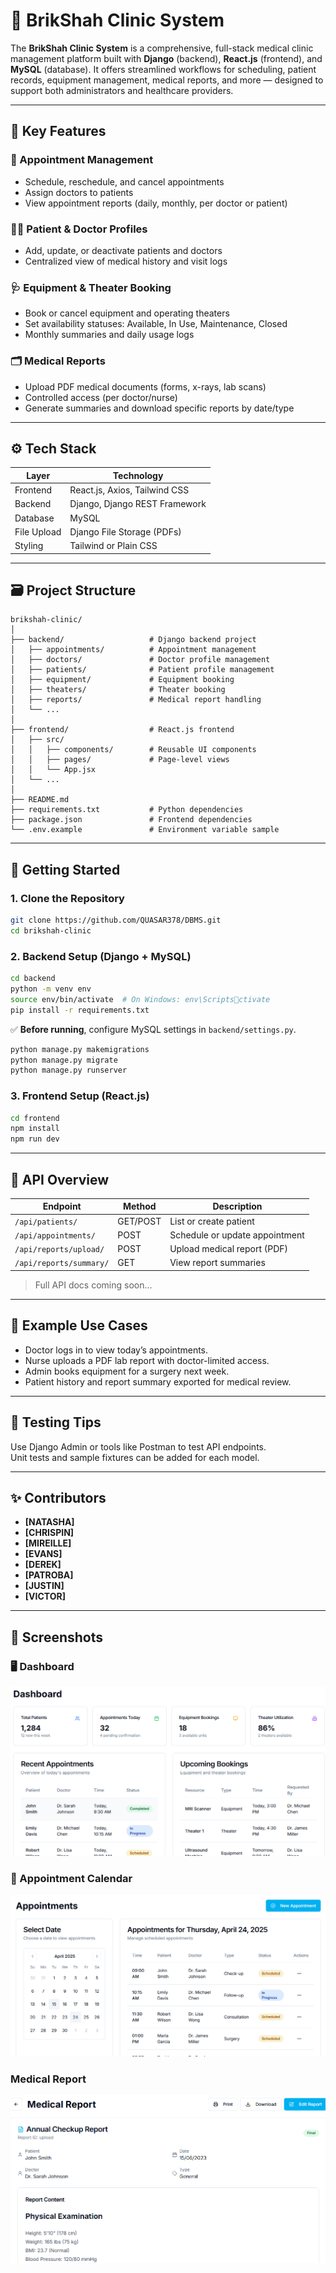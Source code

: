 
# 🏥 BrikShah Clinic System

The **BrikShah Clinic System** is a comprehensive, full-stack medical clinic management platform built with **Django** (backend), **React.js** (frontend), and **MySQL** (database). It offers streamlined workflows for scheduling, patient records, equipment management, medical reports, and more — designed to support both administrators and healthcare providers.

---

## 🔑 Key Features

### 📅 Appointment Management
- Schedule, reschedule, and cancel appointments
- Assign doctors to patients
- View appointment reports (daily, monthly, per doctor or patient)

### 🧑‍⚕️ Patient & Doctor Profiles
- Add, update, or deactivate patients and doctors
- Centralized view of medical history and visit logs

### 🩺 Equipment & Theater Booking
- Book or cancel equipment and operating theaters
- Set availability statuses: Available, In Use, Maintenance, Closed
- Monthly summaries and daily usage logs

### 🗂 Medical Reports
- Upload PDF medical documents (forms, x-rays, lab scans)
- Controlled access (per doctor/nurse)
- Generate summaries and download specific reports by date/type

---

## ⚙️ Tech Stack

| Layer       | Technology               |
|-------------|--------------------------|
| Frontend    | React.js, Axios, Tailwind CSS     |
| Backend     | Django, Django REST Framework |
| Database    | MySQL                    |
| File Upload | Django File Storage (PDFs) |
| Styling     | Tailwind or Plain CSS   |

---

## 🗃 Project Structure

```
brikshah-clinic/
│
├── backend/                   # Django backend project
│   ├── appointments/          # Appointment management
│   ├── doctors/               # Doctor profile management
│   ├── patients/              # Patient profile management
│   ├── equipment/             # Equipment booking
│   ├── theaters/              # Theater booking
│   ├── reports/               # Medical report handling
│   └── ...
│
├── frontend/                  # React.js frontend
│   ├── src/
│   │   ├── components/        # Reusable UI components
│   │   ├── pages/             # Page-level views
│   │   └── App.jsx
│   └── ...
│
├── README.md
├── requirements.txt           # Python dependencies
├── package.json               # Frontend dependencies
└── .env.example               # Environment variable sample
```

---

## 🚀 Getting Started

### 1. Clone the Repository

```bash
git clone https://github.com/QUASAR378/DBMS.git
cd brikshah-clinic
```

### 2. Backend Setup (Django + MySQL)

```bash
cd backend
python -m venv env
source env/bin/activate  # On Windows: env\Scriptsctivate
pip install -r requirements.txt
```

✅ **Before running**, configure MySQL settings in `backend/settings.py`.

```bash
python manage.py makemigrations
python manage.py migrate
python manage.py runserver
```

### 3. Frontend Setup (React.js)

```bash
cd frontend
npm install
npm run dev
```

---

## 🔌 API Overview

| Endpoint                         | Method | Description                        |
|----------------------------------|--------|------------------------------------|
| `/api/patients/`                 | GET/POST | List or create patient             |
| `/api/appointments/`            | POST   | Schedule or update appointment     |
| `/api/reports/upload/`          | POST   | Upload medical report (PDF)        |
| `/api/reports/summary/`         | GET    | View report summaries              |

> Full API docs coming soon...

---

## 📂 Example Use Cases

- Doctor logs in to view today’s appointments.
- Nurse uploads a PDF lab report with doctor-limited access.
- Admin books equipment for a surgery next week.
- Patient history and report summary exported for medical review.

---

## 🧪 Testing Tips

Use Django Admin or tools like Postman to test API endpoints.  
Unit tests and sample fixtures can be added for each model.

---

## ✨ Contributors

- **[NATASHA]**  
- **[CHRISPIN]**
- **[MIREILLE]** 
- **[EVANS]**  
- **[DEREK]**
- **[PATROBA]**
- **[JUSTIN]**
- **[VICTOR]**

---


## 📸 Screenshots

### 🖥️ Dashboard
![Dashboard](./screenshots/dashboard.png)

### 📅 Appointment Calendar
![Appointment Calendar](./screenshots/appointment-calendar.png)

### Medical Report
![Medicalreports](./screenshots/medicalreport.png)